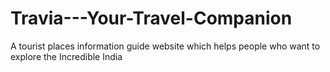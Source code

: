 # Travia---Your-Travel-Companion
A tourist places information guide website which helps people who want to explore the Incredible India
